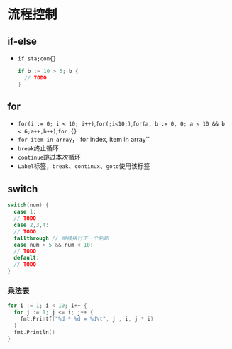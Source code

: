 # 流程控制

## if-else

- `if sta;con{}`

  ```go
  if b := 10 > 5; b {
    // TODO
  }
  ```

## for

- `for(i := 0; i < 10; i++)`,`for(;i<10;)`,`for(a, b := 0, 0; a < 10 && b < 6;a++,b++)`,`for {}`
- `for item in array`，`for index, item in array``
- `break`终止循环
- `continue`跳过本次循环
- `Label`标签，`break`、`continux`、`goto`使用该标签

## switch

```go
switch(num) {
  case 1:
  // TODO
  case 2,3,4:
  // TODO
  fallthrough // 继续执行下一个判断
  case num > 5 && num < 10:
  // TODO
  default:
  // TODO
}
```

### 乘法表

```go
for i := 1; i < 10; i++ {
  for j := 1; j <= i; j++ {
    fmt.Printf("%d * %d = %d\t", j , i, j * i)
  }
  fmt.Println()
}
```





